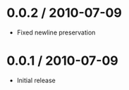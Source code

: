 
0.0.2 / 2010-07-09
==================

  * Fixed newline preservation

0.0.1 / 2010-07-09
==================

  * Initial release
